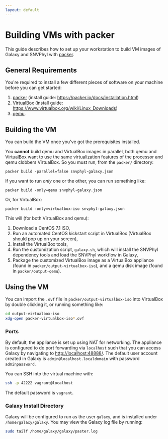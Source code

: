 ```yaml
---
layout: default
---
```


Building VMs with packer
========================

This guide describes how to set up your workstation to build VM images of Galaxy and SNVPhyl with [packer](https://packer.io).

General Requirements
--------------------

You're required to install a few different pieces of software on your machine before you can get started:

1. [packer](https://packer.io) (install guide: <https://packer.io/docs/installation.html>)
2. [VirtualBox](https://www.virtualbox.org) (install guide: <https://www.virtualbox.org/wiki/Linux_Downloads>)
3. [qemu](http://wiki.qemu.org/Main_Page).

Building the VM
---------------

You can build the VM once you've got the prerequisites installed.

You **cannot** build qemu and VirtualBox images in parallel, both qemu and VirtualBox want to use the same virtualization features of the processor and qemu clobbers VirtualBox. So you must run, from the `packer/` directory:

    packer build -parallel=false snvphyl-galaxy.json

If you want to run *only* one or the other, you can run something like:

    packer build -only=qemu snvphyl-galaxy.json

Or, for VirtualBox:

    packer build -only=virtualbox-iso snvphyl-galaxy.json

This will (for both VirtualBox and qemu):

1. Download a CentOS 7.1 ISO,
2. Run an automated CentOS kickstart script in VirtualBox (VirtualBox should pop up on your screen),
3. Install the VirtualBox tools,
4. Run the customization script, `galaxy.sh`, which will install the SNVPhyl dependency tools and load the SNVPhyl workflow in Galaxy,
5. Package the customized VirtualBox image as a VirtualBox appliance (found in `packer/output-virtualbox-iso`), and a qemu disk image (found in `packer/output-qemu`).

Using the VM
------------

You can import the `.ovf` file in `packer/output-virtualbox-iso` into VirtualBox by double clicking it, or running something like:

```bash
cd output-virtualbox-iso
xdg-open packer-virtualbox-iso*.ovf
```

### Ports

By default, the appliance is set up using NAT for networking. The appliance is configured to do port forwarding via `localhost` such that you can access Galaxy by navigating to <http://localhost:48888/>.  The default user account created in Galaxy is `admin@localhost.localdomain` with password `adminpassword`.

You can SSH into the virtual machine with:

```bash
ssh -p 42222 vagrant@localhost
```

The default password is `vagrant`.

### Galaxy Install Directory

Galaxy will be configured to run as the user `galaxy`, and is installed under `/home/galaxy/galaxy`.  You may view the Galaxy log file by running:

```bash
sudo tailf /home/galaxy/galaxy/paster.log
```
